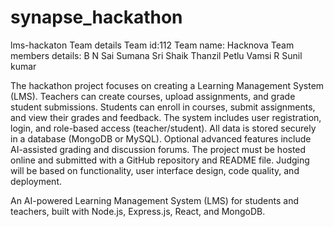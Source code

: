 # synapse_hackathon
lms-hackaton
Team details
Team id:112
 Team name: Hacknova 
 Team members details:  B N Sai Sumana Sri 
 Shaik Thanzil 
 Petlu Vamsi 
 R Sunil kumar

The hackathon project focuses on creating a Learning Management System (LMS).
Teachers can create courses, upload assignments, and grade student submissions.
Students can enroll in courses, submit assignments, and view their grades and feedback.
The system includes user registration, login, and role-based access (teacher/student).
All data is stored securely in a database (MongoDB or MySQL).
Optional advanced features include AI-assisted grading and discussion forums.
The project must be hosted online and submitted with a GitHub repository and README file.
Judging will be based on functionality, user interface design, code quality, and deployment.

An AI-powered Learning Management System (LMS) for students and teachers, built with Node.js, Express.js, React, and MongoDB.
